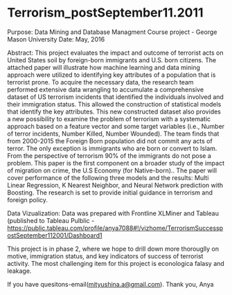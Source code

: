 # Terrorism_postSeptember11.2011

Purpose: Data Mining and Database Managment Course project - George Mason University
Date: May, 2016

Abstract: This project evaluates the impact and outcome of terrorist acts on United States soil by foreign-born immigrants and U.S. born citizens. The attached paper will illustrate how machine learning and data mining approach were utilized to identifying key attributes of a population that is terrorist prone. To acquire the necessary data, the research team performed extensive data wrangling to accumulate a comprehensive dataset of US terrorism incidents that identified the individuals involved and their immigration status.  This allowed the construction of statistical models that identify the key attributes. This new constructed dataset also provides a new possibility to examine the problem of terrorism with a systematic approach based on a feature vector and some target variables (i.e., Number of terror incidents, Number Killed, Number Wounded).   The team finds that from 2000-2015 the Foreign Born population did not commit any acts of terror.  The only exception is immigrants who are born or convert to Islam.  From the perspective of terrorism 90% of the immigrants do not pose a problem.  This paper is the first component on a broader study of the impact of migration on crime, the U.S Economy (for Native-born).. The paper will cover performance of the following three models and the results: Multi Linear Regression, K Nearest Neighbor, and Neural Network prediction with Boosting. The research is set to provide initial guidance in terrorism and foreign policy.

Data Vizualization: Data was prepared with Frontline XLMiner and Tableau (published to Tableau Pulblic - https://public.tableau.com/profile/anya7088#!/vizhome/TerrorismSuccesspostSeptember112001/Dashboard1


This project is in phase 2, where we hope to drill down more thorouglly on motive, immigration status, and key indicators of success of terrorist activity. The most challenging item for this project is econologica falasy and leakage. 

If you have quesitons-email(mityushina.a@gmail.com). 
Thank you,
Anya

